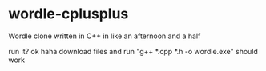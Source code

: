 # wordle-cplusplus
Wordle clone written in C++ in like an afternoon and a half

run it? ok haha
download files and run "g++ \*.cpp \*.h -o wordle.exe" should work
